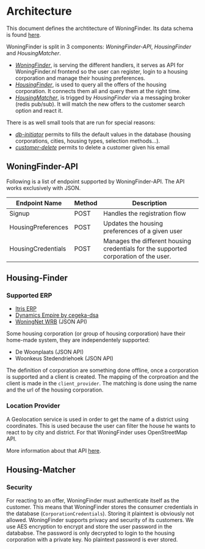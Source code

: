 # Architecture

This document defines the archtitecture of WoningFinder. Its data schema is found [here](db_schema.png).

WoningFinder is split in 3 components: _WoningFinder-API_, _HousingFinder_ and _HousingMatcher_.

- _[WoningFinder](../cmd/woningfinder-api)_, is serving the different handlers, it serves as API for WoningFinder.nl frontend so the user can register, login to a housing corporation and manage their housing preferences.
- _[HousingFinder](../cmd/housing-finder)_, is used to query all the offers of the housing corporation. It connects them all and query them at the right time.
- _[HousingMatcher](../cmd/housing-matcher)_, is trigged by _HousingFinder_ via a messaging broker (redis pub/sub). It will match the new offers to the customer search option and react it.

There is as well small tools that are run for special reasons:

- _[db-initiator](../cmd/tools/db-initiator)_ permits to fills the default values in the database (housing corporations, cities, housing types, selection methods...).
- _[customer-delete](../cmd/tools/customer-delete)_ permits to delete a customer given his email

## WoningFinder-API

Following is a list of endpoint supported by WoningFinder-API. The API works exclusively with JSON.

| Endpoint Name      | Method | Description                                                                          |
| ------------------ | ------ | ------------------------------------------------------------------------------------ |
| Signup             | POST   | Handles the registration flow                                                        |
| HousingPreferences | POST   | Updates the housing preferences of a given user                                      |
| HousingCredentials | POST   | Manages the different housing credentials for the supported corporation of the user. |

## Housing-Finder

### Supported ERP

- [Itris ERP](https://www.itris.nl/#itris)
- [Dynamics Empire by cegeka-dsa](https://www.cegeka-dsa.nl/#intro)
- [WoningNet WRB](https://www.woningnet.nl) (JSON API)

Some housing corporation (or group of housing corporation) have their home-made system, they are independentely supported:

- De Woonplaats (JSON API)
- Woonkeus Stedendriehoek (JSON API)

The definition of corporation are something done offline, once a corporation is supported and a client is created.
The mapping of the corproation and the client is made in the `client_provider`. The matching is done using the name and the url of the housing corporation.

### Location Provider

A Geolocation service is used in order to get the name of a district using coordinates.
This is used because the user can filter the house he wants to react to by city and district.
For that WoningFinder uses OpenStreetMap API.

More information about that API [here](https://nominatim.openstreetmap.org).

## Housing-Matcher

### Security

For reacting to an offer, WoningFinder must authenticate itself as the customer. This means that WoningFinder stores the consumer credentials in the database (`CorporationCredentials`).
Storing it plaintext is obviously not allowed. WoningFinder supports privacy and security of its customers. We use AES encryption to encrypt and store the user password in the datababse. The password is only decrypted to login to the housing corporation with a private key. No plaintext password is ever stored.
